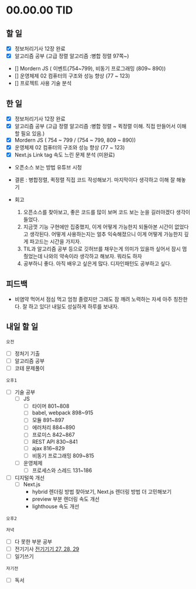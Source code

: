 # 00.00.00 TID

## 할 일

- [x] 정보처리기사 12장 완료
- [x] 알고리즘 공부 (고급 정렬 알고리즘 :병합 정렬 97쪽~)
- [] Mordern JS ( 이벤트(754~799), 비동기 프로그래밍 (809~ 890))
- [] 운영체제 02 컴퓨터의 구조와 성능 향상 (77 ~ 123)
- [] 프로젝트 사용 기술 분석

## 한 일

- [x] 정보처리기사 12장 완료
- [x] 알고리즘 공부 (고급 정렬 알고리즘 :병합 정렬 ~ 퀵정렬 이해. 직접 만들어서 이해할 필요 있음.)
- [x] Mordern JS ( 754 ~ 799 / (754 ~ 799, 809 ~ 890))
- [x] 운영체제 02 컴퓨터의 구조와 성능 향상 (77 ~ 123)
- [x] Next.js Link tag 속도 느린 문제 분석 (미완료)

- 오픈소스 보는 방법 유튜브 시청

- 결론
  : 병합정렬, 퀵정렬 직접 코드 작성해보기. 마지막이다 생각하고 이해 잘 해놓기
- 회고
  1. 오픈소스를 찾아보고, 좋은 코드를 많이 보며 코드 보는 눈을 길러야겠다 생각이 들었다.
  2. 지금껏 기능 구현에만 집중했지, 이게 어떻게 가능한지 되돌아본 시간이 없었다고 생각된다. 어떻게 사용하는지는 얼추 익숙해졌으니 이게 어떻게 가능한지 깊게 파고드는 시간을 가지자.
  3. TIL과 알고리즘 공부 등으로 깃허브를 채우는게 의미가 있을까 싶어서 잠시 멈췄었는데 나와의 약속이라 생각하고 해보자. 뭐라도 하자
  4. 공부하니 좋다. 아직 배우고 싶은게 많다. 디자인패턴도 공부하고 싶다.

## 피드백

- 비염약 먹어서 점심 먹고 엄청 졸렸지만 그래도 잠 깨려 노력하는 자세 아주 칭찬한다. 잘 하고 있다! 내일도 성실하게 하루를 보내자.

## 내일 할 일

`오전`

- [ ] 정처기 기출
- [ ] 알고리즘 공부
- [ ] 코테 문제풀이

`오후1`

- [ ] 기술 공부
  - [ ] JS
    - [ ] 타이머 801~808
    - [ ] babel, webpack 898~915
    - [ ] 모듈 891~897
    - [ ] 에러처리 884~890
    - [ ] 프로미스 842~867
    - [ ] REST API 830~841
    - [ ] ajax 816~829
    - [ ] 비동기 프로그래밍 809~815
  - [ ] 운영체제
    - [ ] 프로세스와 스레드 131~186
- [ ] 디지털쏙 개선
  - [ ] Next.js
    - hybrid 렌더링 방법 찾아보기, Next.js 렌더링 방법 더 고민해보기
    - preview 부분 렌더링 속도 개선
    - lighthouse 속도 개선

`오후2`

`저녁`

- [ ] 다 못한 부분 공부
- [ ] 전기기사
      [전기기기 27, 28, 29](https://www.notion.so/27-28-29-e62ecc3e9c3240968a1e2e7d66f5fb9e?pvs=21)
- [ ] 일기쓰기

`자기전`

- [ ] 독서
